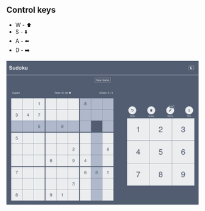 ## Control keys

- W - :arrow_up:
- S - :arrow_down:
- A - :arrow_left:
- D - :arrow_right:

![alt text](/public/Sudoku.png)
